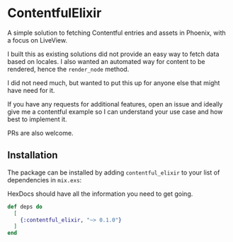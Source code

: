 # ContentfulElixir

A simple solution to fetching Contentful entries and assets in Phoenix, with a focus on LiveView.

I built this as existing solutions did not provide an easy way to fetch data based on locales. I also wanted an automated way for content to be rendered, hence the `render_node` method.

I did not need much, but wanted to put this up for anyone else that might have need for it.

If you have any requests for additional features, open an issue and ideally give me a contentful example so I can understand your use case and how best to implement it.

PRs are also welcome.

## Installation

The package can be installed by adding `contentful_elixir` to your list of dependencies in `mix.exs`:

HexDocs should have all the information you need to get going.

```elixir
def deps do
  [
    {:contentful_elixir, "~> 0.1.0"}
  ]
end
```
